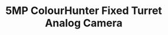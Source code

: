 ---
title: "5MP ColourHunter Fixed Turret Analog Camera"
description: "Experience a new standard in surveillance clarity with the 5MP ColorHunter Fixed Turret Analog Camera from UNV. Engineered with precision optics and advanced imaging technology, this camera delivers vivid, true-to-life color imagery for unparalleled monitoring accuracy."
cardImage: "../../assets/images/digi7.jpg"
cardImageAlt: "Top view mechanical tools arrangement"
contents: [
        " 5MP high quality image",
"TVI/AHD/CVI/CVBS",
"Supports white light illumination, 24/7 color images",
"Supports 180° horizontal flip, 180° vertical flip",
"OSD configuration menu, easy to operate",
"IP67 waterproof and dustproof design, high reliability",
"OSD configuration menu in 11 languages",
"Built-in microphone for high quality audio transmission via coaxial cables"
]
---